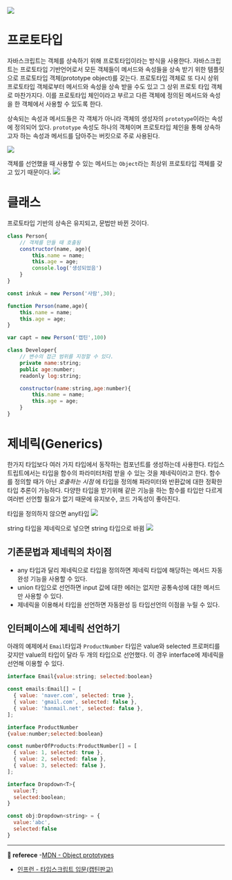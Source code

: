 ![](https://images.velog.io/images/ouo_yoonk/post/836df572-fd54-4447-9760-4cc44cc4653e/TypeScript__n_-_%ED%81%B4%EB%9E%98%EC%8A%A4%EC%99%80_%EC%A0%9C%EB%84%A4%EB%A6%AD.png)


# 프로토타입
자바스크립트는 객체를 상속하기 위해 프로토타입이라는 방식을 사용한다. 자바스크립트는 프로토타입 기반언어로서 모든 객체들이 메서드와 속성들을 상속 받기 위한 템플릿으로 프로토타입 객체(prototype object)를 갖는다. 프로토타입 객체로 또 다시 상위 프로토타입 객체로부터 메서드와 속성을 상속 받을 수도 있고 그 상위 프로토 타입 객체로 마찬가지다. 이를 프로토타입 체인이라고 부르고 다른 객체에 정의된 메서드와 속성을 한 객체에서 사용할 수 있도록 한다.

상속되는 속성과 메서드들은 각 객체가 아니라 객체의 생성자의 `prototype`이라는 속성에 정의되어 있다. `prototype` 속성도 하나의 객체이며 프로토타입 체인을 통해 상속하고자 하는 속성과 메서드를 담아주는 버킷으로 주로 사용된다. 

![](https://images.velog.io/images/ouo_yoonk/post/0c70134e-d8ca-4023-86ab-f04b6404f85c/image.png)

객체를 선언했을 때 사용할 수 있는 메서드는 `Object`라는 최상위 프로토타입 객체를 갖고 있기 때문이다.
![](https://images.velog.io/images/ouo_yoonk/post/7a90fef7-864d-432c-b3e4-bf536fecd38e/image.png)


# 클래스
프로토타입 기반의 상속은 유지되고, 문법만 바뀐 것이다. 

``` javascript
class Person{
    // 객체를 만들 때 호출됨
    constructor(name, age){
        this.name = name;
        this.age = age;
        console.log('생성되었음')
    }
}

const inkuk = new Person('사람',30);

```


``` javascript
function Person(name,age){
    this.name = name;
    this.age = age;
}

var capt = new Person('캡틴',100)
```

``` javascript
class Developer{
    // 변수의 접근 범위를 지정할 수 있다.
    private name:string;
    public age:number;
    readonly log:string;

    constructor(name:string,age:number){
        this.name = name;
        this.age = age;
    }
}
```

# 제네릭(Generics)
한가지 타입보다 여러 가지 타입에서 동작하는 컴포넌트를 생성하는데 사용한다. 타입스트립트에서는 타입을 함수의 파라미터처럼 받을 수 있는 것을 제네릭이라고 한다. 함수를 정의할 때가 아닌 _호출하는 시점_ 에 타입을 정의해 파라미터와 반환값에 대한 정확한 타입 추론이 가능하다. 다양한 타입을 받기위해 같은 기능을 하는 함수를 타입만 다르게 여러번 선언할 필요가 없기 때문에 유지보수, 코드 가독성이 좋아진다. 

타입을 정의하지 않으면 any타입
![](https://images.velog.io/images/ouo_yoonk/post/f4114338-b638-4eef-9995-f6cc3c0775fe/image.png)

string 타입을 제네릭으로 넣으면 string 타입으로 바뀜
![](https://images.velog.io/images/ouo_yoonk/post/d8657799-8c22-4881-8c6b-8f23b7660dae/image.png)

## 기존문법과 제네릭의 차이점

- any 타입과 달리 제네릭으로 타입을 정의하면 제네릭 타입에 해당하는 메서드 자동완성 기능을 사용할 수 있다.
- union 타입으로 선언하면 input 값에 대한 에러는 없지만 공통속성에 대한 메서드만 사용할 수 있다.
- 제네릭을 이용해서 타입을 선언하면 자동완성 등 타입선언의 이점을 누릴 수 있다.

## 인터페이스에 제네릭 선언하기
아래의 예제에서 `Email`타입과 `ProductNumber` 타입은 value와 selected 프로퍼티를 갖지만 value의 타입이 달라 두 개의 타입으로 선언했다. 이 경우 interface에 제네릭을 선언해 이용할 수 있다.
``` javascript
interface Email{value:string; selected:boolean}

const emails:Email[] = [
  { value: 'naver.com', selected: true },
  { value: 'gmail.com', selected: false },
  { value: 'hanmail.net', selected: false },
];

interface ProductNumber
{value:number;selected:boolean}

const numberOfProducts:ProductNumber[] = [
  { value: 1, selected: true },
  { value: 2, selected: false },
  { value: 3, selected: false },
];

```
``` javascript
interface Dropdown<T>{
  value:T;
  selected:boolean;
}

const obj:Dropdown<string> = {
  value:'abc',
  selected:false
}
```


---
__📑 referece__
-[MDN - Object prototypes](https://developer.mozilla.org/ko/docs/Learn/JavaScript/Objects/Object_prototypes)
-   [인프런 - 타입스크립트 입문(캡틴판교)](https://www.inflearn.com/course/%ED%83%80%EC%9E%85%EC%8A%A4%ED%81%AC%EB%A6%BD%ED%8A%B8-%EC%9E%85%EB%AC%B8?inst=f1ae9299&utm_source=blog&utm_medium=githubio&utm_campaign=captianpangyo&utm_term=banner)